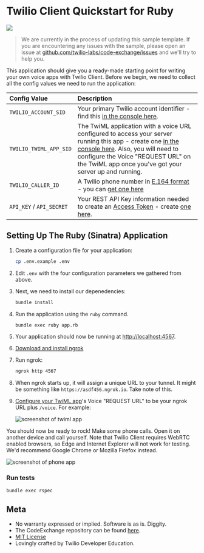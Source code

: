 # Twilio Client Quickstart for Ruby

![](https://github.com/TwilioDevEd/client-quickstart-ruby/workflows/Ruby/badge.svg)

> We are currently in the process of updating this sample template. If you are encountering any issues with the sample, please open an issue at [github.com/twilio-labs/code-exchange/issues](https://github.com/twilio-labs/code-exchange/issues) and we'll try to help you.

This application should give you a ready-made starting point for writing your
own voice apps with Twilio Client. Before we begin, we need to collect
all the config values we need to run the application:

| Config Value  | Description |
| :-------------  |:------------- |
`TWILIO_ACCOUNT_SID` | Your primary Twilio account identifier - find this [in the console here](https://www.twilio.com/console).
`TWILIO_TWIML_APP_SID` | The TwiML application with a voice URL configured to access your server running this app - create one [in the console here](https://www.twilio.com/console/voice/twiml/apps). Also, you will need to configure the Voice "REQUEST URL" on the TwiML app once you've got your server up and running.
`TWILIO_CALLER_ID` | A Twilio phone number in [E.164 format](https://en.wikipedia.org/wiki/E.164) - you can [get one here](https://www.twilio.com/console/phone-numbers/incoming)
`API_KEY` / `API_SECRET` | Your REST API Key information needed to create an [Access Token](https://www.twilio.com/docs/iam/access-tokens) - create [one here](https://www.twilio.com/console/project/api-keys).

## Setting Up The Ruby (Sinatra) Application

1. Create a configuration file for your application:

    ```bash
    cp .env.example .env
    ```

2. Edit `.env` with the four configuration parameters we gathered from above.

3. Next, we need to install our depenedencies:

    ```bash
    bundle install
    ```

4. Run the application using the `ruby` command.

    ```bash
    bundle exec ruby app.rb
    ```

5. Your application should now be running at [http://localhost:4567](http://localhost:4567). 

6. [Download and install ngrok](https://ngrok.com/download)

7. Run ngrok:

    ```bash
    ngrok http 4567
    ```

8. When ngrok starts up, it will assign a unique URL to your tunnel.
It might be something like `https://asdf456.ngrok.io`. Take note of this.

9. [Configure your TwiML app](https://www.twilio.com//console/phone-numbers/dev-tools/twiml-apps)'s
Voice "REQUEST URL" to be your ngrok URL plus `/voice`. For example:

    ![screenshot of twiml app](https://s3.amazonaws.com/com.twilio.prod.twilio-docs/images/TwilioClientRequestUrl.original.png)

You should now be ready to rock! Make some phone calls.
Open it on another device and call yourself. Note that Twilio Client requires
WebRTC enabled browsers, so Edge and Internet Explorer will not work for testing.
We'd recommend Google Chrome or Mozilla Firefox instead.

![screenshot of phone app](https://s3.amazonaws.com/com.twilio.prod.twilio-docs/images/TwilioClientQuickstart.original.png)

### Run tests

```bash
bundle exec rspec
```

## Meta

* No warranty expressed or implied. Software is as is. Diggity.
* The CodeExchange repository can be found [here](https://github.com/twilio-labs/code-exchange/).
* [MIT License](http://www.opensource.org/licenses/mit-license.html)
* Lovingly crafted by Twilio Developer Education.
